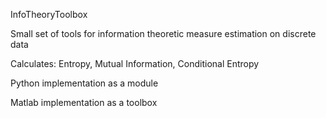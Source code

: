 InfoTheoryToolbox

Small set of tools for information theoretic measure estimation on discrete data

Calculates:
	Entropy,
	Mutual Information,
	Conditional Entropy

Python implementation as a module

Matlab implementation as a toolbox


